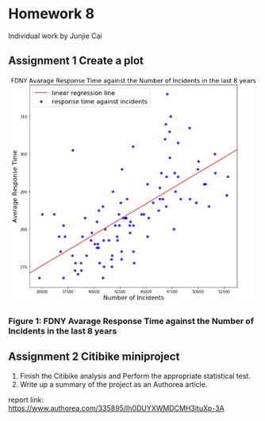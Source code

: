 
# Homework 8
Individual work by Junjie Cai<br>

## Assignment 1 Create a plot

 ![image](FDNY_Response.png)
 
### Figure 1: FDNY Avarage Response Time against the Number of Incidents in the last 8 years

## Assignment 2 Citibike miniproject

1. Finish the Citibike analysis and Perform the appropriate statistical test.<br>
2. Write up a summary of the project as an Authorea article. <br>

report link: <br>
https://www.authorea.com/335895/Ih0DUYXWMDCMH3ituXp-3A